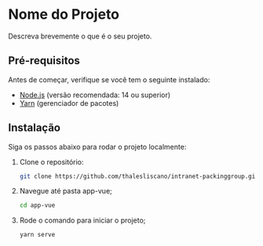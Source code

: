 # Nome do Projeto

Descreva brevemente o que é o seu projeto.

## Pré-requisitos

Antes de começar, verifique se você tem o seguinte instalado:

- [Node.js](https://nodejs.org/) (versão recomendada: 14 ou superior)
- [Yarn](https://yarnpkg.com/) (gerenciador de pacotes)

## Instalação

Siga os passos abaixo para rodar o projeto localmente:

1. Clone o repositório:

   ```bash
   git clone https://github.com/thalesliscano/intranet-packinggroup.git
2. Navegue até pasta app-vue;
   ```bash
   cd app-vue
3. Rode o comando para iniciar o projeto;
   ```bash
   yarn serve   
